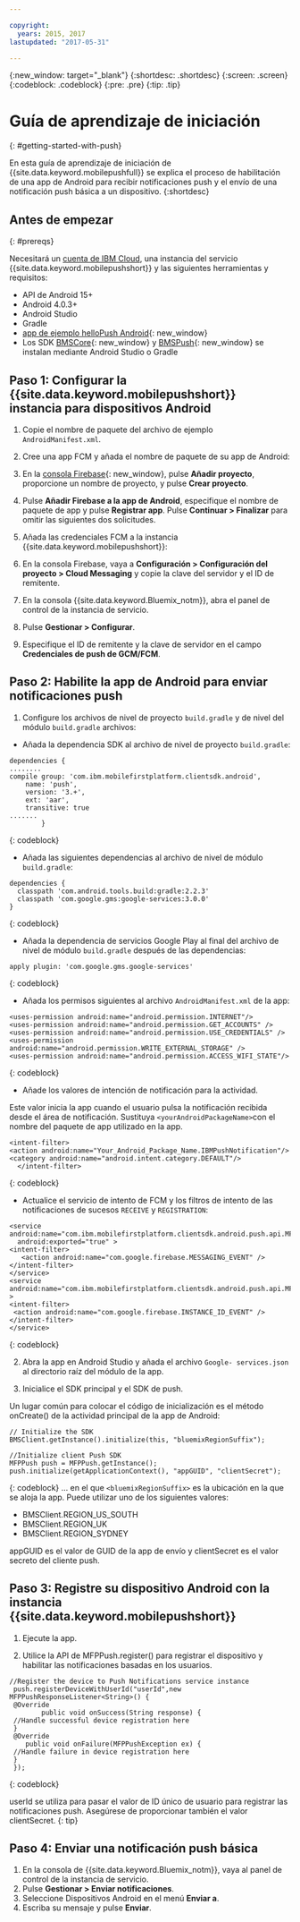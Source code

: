 ```yaml
---

copyright:
  years: 2015, 2017
lastupdated: "2017-05-31"

---
```


{:new_window: target="_blank"}
{:shortdesc: .shortdesc}
{:screen: .screen}
{:codeblock: .codeblock}
{:pre: .pre}
{:tip: .tip}

# Guía de aprendizaje de iniciación
{: #getting-started-with-push}

En esta guía de aprendizaje de iniciación de {{site.data.keyword.mobilepushfull}} se explica el proceso de habilitación de una app de Android para recibir notificaciones push y el envío de una notificación push básica a un dispositivo.
{:shortdesc}

<div id="prerequisites"></div>

## Antes de empezar
{: #prereqs}

Necesitará un [cuenta de IBM Cloud](https://console.bluemix.net/registration/), una instancia del servicio {{site.data.keyword.mobilepushshort}} y las siguientes herramientas y requisitos:

  * API de Android 15+
  * Android 4.0.3+
  * Android Studio
  * Gradle
  * [app de ejemplo helloPush Android](https://github.com/ibm-bluemix-mobile-services/bms-samples-android-hellopush){: new_window}
  * Los SDK [BMSCore](https://github.com/ibm-bluemix-mobile-services/bms-clientsdk-android-core){: new_window} y
  [BMSPush](https://github.com/ibm-bluemix-mobile-services/bms-clientsdk-android-push){: new_window} se instalan mediante
  Android Studio o Gradle

## Paso 1: Configurar la {{site.data.keyword.mobilepushshort}} instancia para dispositivos Android

1. Copie el nombre de paquete del archivo de ejemplo `AndroidManifest.xml`.

2. Cree una app FCM y añada el nombre de paquete de su app de Android:
  1. En la [consola Firebase](https://console.firebase.google.com){: new_window}, pulse **Añadir proyecto**, proporcione un nombre  de proyecto, y pulse **Crear proyecto**.
  2. Pulse **Añadir Firebase a la app de Android**, especifique el nombre de paquete de app y pulse **Registrar app**. Pulse **Continuar &gt; Finalizar** para omitir las siguientes dos solicitudes. 

3. Añada las credenciales FCM a la instancia {{site.data.keyword.mobilepushshort}}:
  1. En la consola Firebase, vaya a **Configuración &gt; Configuración del proyecto &gt; Cloud Messaging** y copie la clave del servidor y el ID de remitente.
  2. En la consola {{site.data.keyword.Bluemix_notm}}, abra el panel de control de la instancia de servicio.
  3. Pulse **Gestionar &gt; Configurar**.
  4. Especifique el ID de remitente y la clave de servidor en el campo **Credenciales de push de GCM/FCM**.

## Paso 2: Habilite la app de Android para enviar notificaciones push

1. Configure los archivos de nivel de proyecto `build.gradle` y de nivel del módulo `build.gradle` archivos:

  * Añada la dependencia SDK al archivo de nivel de proyecto `build.gradle`:
  
  ```
  dependencies {
  ........
  compile group: 'com.ibm.mobilefirstplatform.clientsdk.android',
      name: 'push',
      version: '3.+',
      ext: 'aar',
      transitive: true
  .......
	      }
  ```
  {: codeblock}

  * Añada las siguientes dependencias al archivo de nivel de módulo `build.gradle`:
  
  ```
  dependencies {
    classpath 'com.android.tools.build:gradle:2.2.3'
    classpath 'com.google.gms:google-services:3.0.0'
  }
  ```
  {: codeblock}
  
  * Añada la dependencia de servicios Google Play al final del archivo de nivel de módulo `build.gradle` después de las dependencias:
  
  ```
  apply plugin: 'com.google.gms.google-services'
  ```
  {: codeblock}
  
  * Añada los permisos siguientes al archivo `AndroidManifest.xml` de la app:
  
  ```
  <uses-permission android:name="android.permission.INTERNET"/>
  <uses-permission android:name="android.permission.GET_ACCOUNTS" />
  <uses-permission android:name="android.permission.USE_CREDENTIALS" />
  <uses-permission android:name="android.permission.WRITE_EXTERNAL_STORAGE" />
  <uses-permission android:name="android.permission.ACCESS_WIFI_STATE"/>
  ```
  {: codeblock}
  
  * Añade los valores de intención de notificación para la actividad. 
  
  Este valor inicia la app cuando el usuario pulsa la notificación recibida desde el área de notificación. Sustituya `<yourAndroidPackageName>`con el nombre del paquete de app utilizado en la app.
  
  ```
  <intent-filter>
  <action android:name="Your_Android_Package_Name.IBMPushNotification"/>
  <category android:name="android.intent.category.DEFAULT"/>
 	</intent-filter>
  ```
  {: codeblock}
  
  * Actualice el servicio de intento de FCM y los filtros de intento de las notificaciones de sucesos `RECEIVE` y `REGISTRATION`:
  
  ```
  <service android:name="com.ibm.mobilefirstplatform.clientsdk.android.push.api.MFPPushIntentService"
    android:exported="true" >
  <intent-filter>
     <action android:name="com.google.firebase.MESSAGING_EVENT" />
  </intent-filter>
  </service>
  <service
  android:name="com.ibm.mobilefirstplatform.clientsdk.android.push.api.MFPPush"android:exported="true" >
  <intent-filter>
   <action android:name="com.google.firebase.INSTANCE_ID_EVENT" />
  </intent-filter>
  </service>
  ```
  {: codeblock}
  
2. Abra la app en Android Studio y añada el archivo `Google- services.json` al directorio raíz del módulo de la app.

3. Inicialice el SDK principal y el SDK de push. 

Un lugar común para colocar el código de inicialización es el método onCreate() de la actividad principal de la app de Android:

```
// Initialize the SDK
BMSClient.getInstance().initialize(this, "bluemixRegionSuffix");

//Initialize client Push SDK
MFPPush push = MFPPush.getInstance();
push.initialize(getApplicationContext(), "appGUID", "clientSecret");
```
{: codeblock}
... en el que `<bluemixRegionSuffix>` es la ubicación en la que se aloja la app. Puede utilizar uno de los siguientes valores:

  * BMSClient.REGION_US_SOUTH
  * BMSClient.REGION_UK
  * BMSClient.REGION_SYDNEY

appGUID es el valor de GUID de la app de envío y clientSecret es el valor secreto del cliente push. 

## Paso 3: Registre su dispositivo Android con la instancia {{site.data.keyword.mobilepushshort}}

1. Ejecute la app.

2. Utilice la API de MFPPush.register() para registrar el dispositivo y habilitar las notificaciones basadas en los usuarios.

```
//Register the device to Push Notifications service instance
 push.registerDeviceWithUserId("userId",new MFPPushResponseListener<String>() {
 @Override
		public void onSuccess(String response) {
 //Handle successful device registration here
 }
 @Override
    public void onFailure(MFPPushException ex) {
 //Handle failure in device registration here
 }
 });
 ```
 {: codeblock}
 
 
 userId se utiliza para pasar el valor de ID único de usuario para registrar las notificaciones push. Asegúrese de proporcionar también el valor clientSecret.
 {: tip}
 
 ## Paso 4: Enviar una notificación push básica
 
 1. En la consola de {{site.data.keyword.Bluemix_notm}}, vaya al panel de control de la instancia de servicio.
 2. Pulse **Gestionar &gt; Enviar notificaciones**.
 3. Seleccione Dispositivos Android en el menú **Enviar a**.
 4. Escriba su mensaje y pulse **Enviar**. 
 
